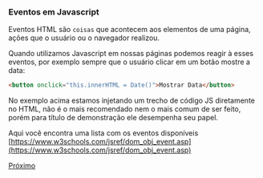 ### Eventos em Javascript

Eventos HTML são `coisas` que acontecem aos elementos de uma página, ações que o usuário ou o navegador realizou.

Quando utilizamos Javascript em nossas páginas podemos reagir à esses eventos, por exemplo sempre que o usuário clicar em um botão mostre a data:

```html
<button onclick="this.innerHTML = Date()">Mostrar Data</button>
```

No exemplo acima estamos injetando um trecho de código JS diretamente no HTML, não é o mais recomendado nem o mais comum de ser feito, porém para título de demonstração ele desempenha seu papel.

Aqui você encontra uma lista com os eventos disponíveis [https://www.w3schools.com/jsref/dom_obj_event.asp](https://www.w3schools.com/jsref/dom_obj_event.asp)

[Próximo](https://bitbucket.org/devs-operandbr/operand-is-cool/src/master/JS/06_dom.md)

